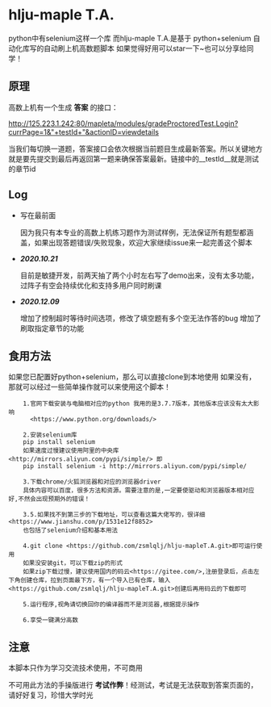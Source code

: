# __hlju-maple T.A.__

  python中有selenium这样一个库
  而hlju-maple T.A.是基于 python+selenium 自动化库写的自动刷上机高数题脚本
  如果觉得好用可以star一下~也可以分享给同学！

## __原理__

高数上机有一个生成 __答案__ 的接口：

<http://125.223.1.242:80/mapleta/modules/gradeProctoredTest.Login?currPage=1&"+testId+"&actionID=viewdetails>

当我们每切换一道题，答案接口会依次根据当前题目生成最新答案。所以关键地方就是要先提交到最后再返回第一题来确保答案最新。链接中的__testId__就是测试的章节id

## __Log__

* 写在最前面
  
  因为我只有本专业的高数上机练习题作为测试样例，无法保证所有题型都涵盖，如果出现答题错误/失败现象，欢迎大家继续issue来一起完善这个脚本

* ***2020.10.21***  
  
  目前是敏捷开发，前两天抽了两个小时左右写了demo出来，没有太多功能，过阵子有空会持续优化和支持多用户同时刷课

* ***2020.12.09***
  
  增加了控制超时等待时间选项，修改了填空题有多个空无法作答的bug
  增加了刷取指定章节的功能
  

## __食用方法__

  如果您已配置好python+selenium，那么可以直接clone到本地使用
  如果没有，那就可以经过一些简单操作就可以来使用这个脚本！

        1.官网下载安装与电脑相对应的python 我用的是3.7.7版本，其他版本应该没有太大影响
          <https://www.python.org/downloads/>

        2.安装selenium库
        pip install selenium
        如果速度过慢建议使用阿里的中央库  <http://mirrors.aliyun.com/pypi/simple/> 即 
        pip install selenium -i http://mirrors.aliyun.com/pypi/simple/
      
        3.下载chrome/火狐浏览器和对应的浏览器driver
        具体内容可以百度，很多方法和资源。需要注意的是,一定要使驱动和浏览器版本相对应好,不然会出现预期外的错误！

        3.5.如果找不到第三步的下载地址，可以查看这篇大佬写的，很详细<https://www.jianshu.com/p/1531e12f8852>
        也包括了selenium介绍和基本用法

        4.git clone <https://github.com/zsmlqlj/hlju-mapleT.A.git>即可运行使用
        如果没安装git，可以下载zip的形式
        如果zip下载过慢，建议使用国内的码云<https://gitee.com/>,注册登录后，点击左下角创建仓库，拉到页面最下方，有一个导入已有仓库，输入<https://github.com/zsmlqlj/hlju-mapleT.A.git>创建后再用码云的下载即可

        5.运行程序,视角请切换回你的编译器而不是浏览器,根据提示操作

        6.享受一键满分高数

## __注意__

  本脚本只作为学习交流技术使用，不可商用

  不可用此方法的手操版进行 __考试作弊__！经测试，考试是无法获取到答案页面的，请好好复习，珍惜大学时光


